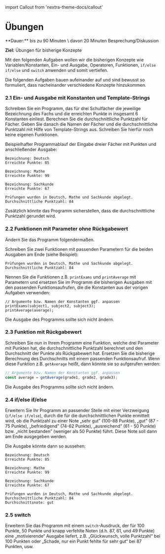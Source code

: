 import Callout from 'nextra-theme-docs/callout'

# Übungen

<Callout>
  **Dauer:** bis zu 90 Minuten \
  davon 20 Minuten Besprechung/Diskussion

**Ziel:** Übungen für bisherige Konzepte
</Callout>

Mit den folgenden Aufgaben wollen wir die bisherigen
Konzepte wie Variablen/Konstanten, Ein- und Ausgabe,
Operatoren, Funktionen, `if/else if/else` und `switch` 
anwenden und somit vertiefen.

Die folgenden Aufgaben bauen aufeinander auf und sind
bewusst so formuliert, dass nacheinander verschiedene
Konzepte hinzukommen.

### 2.1 Ein- und Ausgabe mit Konstanten und Template-Strings

Schreiben Sie ein Programm, das für drei Schulfächer die
jeweilige Bezeichnung des Fachs und die erreichten Punkte 
in insgesamt 6 Konstanten einliest. Berechnen Sie die durchschnittliche Punktzahl für Fächer. Geben Sie danach
die Namen der Fächer und die durchschnittliche Punktzahl
mit Hilfe von Template-Strings aus. Schreiben Sie hierfür 
noch keine eigenen Funktionen.

Beispielhafter Programmablauf der Eingabe dreier Fächer
mit Punkten und anschließender Ausgabe:

```
Bezeichnung: Deutsch
Erreichte Punkte: 85

Bezeichnung: Mathe
Erreichte Punkte: 99

Bezeichnung: Sachkunde
Erreichte Punkte: 67

Prüfungen wurden in Deutsch, Mathe und Sachkunde abgelegt.
Durchschnittliche Punktzahl: 84
```

Zusätzlich könnte das Programm sicherstellen, dass
die durchschnittliche Punktzahl gerundet wird.

### 2.2  Funktionen mit Parameter ohne Rückgabewert

Ändern Sie das Programm folgendermaßen.

Schreiben Sie zwei Funktionen mit passenden Parametern
für die beiden Ausgaben am Ende (siehe Beispiel):

```
Prüfungen wurden in Deutsch, Mathe und Sachkunde abgelegt.
Durchschnittliche Punktzahl: 84
```

Nennen Sie die Funktionen z.B. `printExams` und `printAverage`
mit Parametern und ersetzen Sie im Programm 
die bisherigen Ausgaben mit den passenden Funktionsaufrufen, 
die die Konstanten aus der vorigen Aufgaben verwenden:

```
// Argumente bzw. Namen der Konstanten ggf. anpassen
printExams(subject1, subject2, subject3);
printAverage(average);
```

Die Ausgabe des Programms sollte sich nicht ändern.

### 2.3 Funktion mit Rückgabewert

Schreiben Sie nun in Ihrem Programm eine Funktion, welche
drei Parameter mit Punkten hat, die durchschnittliche 
Punktzahl berechnet und den Durchschnitt der Punkte als 
Rückgabewert hat. Ersetzen Sie die bisherige Berechnung des Durchschnitts mit einem passenden Funktionsaufruf. 
Wenn diese Funktion z.B. `getAverage` heißt, dann könnte 
sie so aufgerufen werden:

```js
// Argumente bzw. Namen der Konstanten ggf. anpassen
const average = getAverage(grade1, grade2, grade3);
```

Die Ausgabe des Programms sollte sich nicht ändern.

### 2.4 if/else if/else

Erweitern Sie Ihr Programm an passender Stelle mit einer 
Verzweigung (`if/else if/else`), durch die für die 
durchschnittlichen Punkte ermittelt wird,
ob die Punktzahl zu einer Note „sehr gut” (100-88 Punkte),
„gut” (87 - 75 Punkte), „befriedigend” (74-62 Punkte),
„ausreichend“ (61 - 50 Punkte) bzw. „nicht bestanden” 
(weniger als 50 Punkte) führt. Diese Note soll dann
am Ende ausgegeben werden.

Die Ausgabe könnte dann so aussehen:

```
Bezeichnung: Deutsch
Erreichte Punkte: 85

Bezeichnung: Mathe
Erreichte Punkte: 99

Bezeichnung: Sachkunde
Erreichte Punkte: 67

Prüfungen wurden in Deutsch, Mathe und Sachkunde abgelegt.
Durchschnittliche Punktzahl: 84
Durchschnittsnote: gut
```

### 2.5 switch

Erweitern Sie das Programm mit einem `switch`-Ausdruck,
der für 100 Punkte, 50 Punkte und knapp verfehlte Noten
(d.h. 87, 61, und 49 Punkte) eine „motivierende“ Ausgabe 
liefert, z.B. „Glückwunsch, volle Punktzahl“ bei 100
Punkten oder „Schade, nur ein Punkt fehlte für sehr gut“ bei 87
Punkten, usw.
